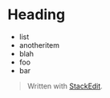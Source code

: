 
# Heading

- list
- anotheritem
- blah
- foo
- bar

> Written with [StackEdit](https://stackedit.io/).
<!--stackedit_data:
eyJoaXN0b3J5IjpbLTk5NTczOTYzOF19
-->